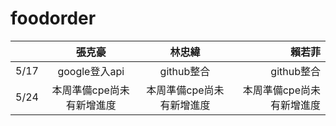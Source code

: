 # foodorder
||張克豪|林忠緯|賴若菲|
|:------:|:-------:|:-------:|--------:|
|5/17|   google登入api   |  github整合  |   github整合 |
|5/24| 本周準備cpe尚未有新增進度   |  本周準備cpe尚未有新增進度  |   本周準備cpe尚未有新增進度 |
